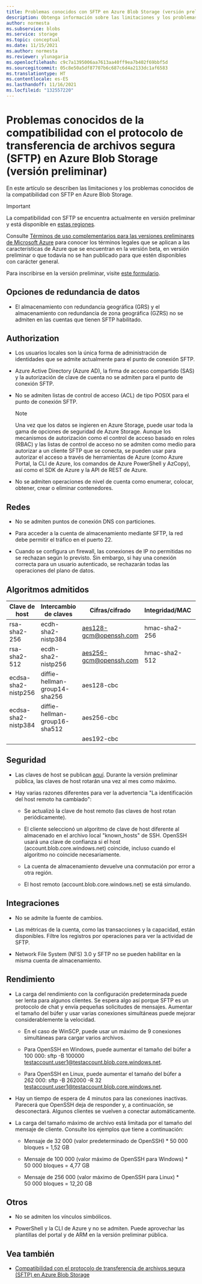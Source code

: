 ```yaml
---
title: Problemas conocidos con SFTP en Azure Blob Storage (versión preliminar) | Microsoft Docs
description: Obtenga información sobre las limitaciones y los problemas conocidos de la compatibilidad con el Protocolo de transferencia de archivos segura (SFTP) en Azure Blob Storage.
author: normesta
ms.subservice: blobs
ms.service: storage
ms.topic: conceptual
ms.date: 11/15/2021
ms.author: normesta
ms.reviewer: ylunagaria
ms.openlocfilehash: c9c7a1395006aa7613aa40ff9ea7b402f69bbf5d
ms.sourcegitcommit: 05c8e50a5df87707b6c687c6d4a2133dc1af6583
ms.translationtype: HT
ms.contentlocale: es-ES
ms.lasthandoff: 11/16/2021
ms.locfileid: "132557220"
---
```

# <a name="known-issues-with-secure-file-transfer-protocol-sftp-support-in-azure-blob-storage-preview"></a>Problemas conocidos de la compatibilidad con el protocolo de transferencia de archivos segura (SFTP) en Azure Blob Storage (versión preliminar)

En este artículo se describen las limitaciones y los problemas conocidos de la compatibilidad con SFTP en Azure Blob Storage.

> [!IMPORTANT]
> La compatibilidad con SFTP se encuentra actualmente en versión preliminar y está disponible en [estas regiones](secure-file-transfer-protocol-support.md#regional-availability).
> 
> Consulte [Términos de uso complementarios para las versiones preliminares de Microsoft Azure](https://azure.microsoft.com/support/legal/preview-supplemental-terms/) para conocer los términos legales que se aplican a las características de Azure que se encuentran en la versión beta, en versión preliminar o que todavía no se han publicado para que estén disponibles con carácter general.
>
> Para inscribirse en la versión preliminar, visite [este formulario](https://forms.office.com/r/gZguN0j65Y).

## <a name="data-redundancy-options"></a>Opciones de redundancia de datos

- El almacenamiento con redundancia geográfica (GRS) y el almacenamiento con redundancia de zona geográfica (GZRS) no se admiten en las cuentas que tienen SFTP habilitado.

## <a name="authorization"></a>Authorization

- Los usuarios locales son la única forma de administración de identidades que se admite actualmente para el punto de conexión SFTP.

- Azure Active Directory (Azure AD), la firma de acceso compartido (SAS) y la autorización de clave de cuenta no se admiten para el punto de conexión SFTP.

- No se admiten listas de control de acceso (ACL) de tipo POSIX para el punto de conexión SFTP.

  > [!NOTE]
  > Una vez que los datos se ingieren en Azure Storage, puede usar toda la gama de opciones de seguridad de Azure Storage. Aunque los mecanismos de autorización como el control de acceso basado en roles (RBAC) y las listas de control de acceso no se admiten como medio para autorizar a un cliente SFTP que se conecta, se pueden usar para autorizar el acceso a través de herramientas de Azure (como Azure Portal, la CLI de Azure, los comandos de Azure PowerShell y AzCopy), así como el SDK de Azure y la API de REST de Azure. 

- No se admiten operaciones de nivel de cuenta como enumerar, colocar, obtener, crear o eliminar contenedores.
 
## <a name="networking"></a>Redes

- No se admiten puntos de conexión DNS con particiones.

- Para acceder a la cuenta de almacenamiento mediante SFTP, la red debe permitir el tráfico en el puerto 22.

- Cuando se configura un firewall, las conexiones de IP no permitidas no se rechazan según lo previsto. Sin embargo, si hay una conexión correcta para un usuario autenticado, se rechazarán todas las operaciones del plano de datos.

## <a name="supported-algorithms"></a>Algoritmos admitidos

| Clave de host | Intercambio de claves | Cifras/cifrado | Integridad/MAC | Clave pública |
|----------|--------------|--------------------|---------------|------------|
| rsa-sha2-256 | ecdh-sha2-nistp384 | aes128-gcm@openssh.com | hmac-sha2-256 | ssh-rsa |
| rsa-sha2-512 | ecdh-sha2-nistp256 | aes256-gcm@openssh.com | hmac-sha2-512 | ecdsa-sha2-nistp256 |
| ecdsa-sha2-nistp256 | diffie-hellman-group14-sha256 | aes128-cbc| | ecdsa-sha2-nistp384 |
| ecdsa-sha2-nistp384| diffie-hellman-group16-sha512 | aes256-cbc |  | 
||| aes192-cbc ||

## <a name="security"></a>Seguridad

- Las claves de host se publican [aquí](secure-file-transfer-protocol-host-keys.md). Durante la versión preliminar pública, las claves de host rotarán una vez al mes como máximo.

- Hay varias razones diferentes para ver la advertencia "La identificación del host remoto ha cambiado":

  - Se actualizó la clave de host remoto (las claves de host rotan periódicamente).
  
  - El cliente seleccionó un algoritmo de clave de host diferente al almacenado en el archivo local "known_hosts" de SSH. OpenSSH usará una clave de confianza si el host (account.blob.core.windows.net) coincide, incluso cuando el algoritmo no coincide necesariamente.
  
  - La cuenta de almacenamiento devuelve una conmutación por error a otra región.
  
  - El host remoto (account.blob.core.windows.net) se está simulando.

## <a name="integrations"></a>Integraciones

- No se admite la fuente de cambios.

- Las métricas de la cuenta, como las transacciones y la capacidad, están disponibles. Filtre los registros por operaciones para ver la actividad de SFTP.

- Network File System (NFS) 3.0 y SFTP no se pueden habilitar en la misma cuenta de almacenamiento.

## <a name="performance"></a>Rendimiento

- La carga del rendimiento con la configuración predeterminada puede ser lenta para algunos clientes. Se espera algo así porque SFTP es un protocolo de chat y envía pequeñas solicitudes de mensajes. Aumentar el tamaño del búfer y usar varias conexiones simultáneas puede mejorar considerablemente la velocidad. 

  - En el caso de WinSCP, puede usar un máximo de 9 conexiones simultáneas para cargar varios archivos. 

  - Para OpenSSH en Windows, puede aumentar el tamaño del búfer a 100 000: sftp -B 100000 testaccount.user1@testaccount.blob.core.windows.net. 

  - Para OpenSSH en Linux, puede aumentar el tamaño del búfer a 262 000: sftp -B 262000 -R 32 testaccount.user1@testaccount.blob.core.windows.net. 

- Hay un tiempo de espera de 4 minutos para las conexiones inactivas. Parecerá que OpenSSH deja de responder y, a continuación, se desconectará. Algunos clientes se vuelven a conectar automáticamente. 

- La carga del tamaño máximo de archivo está limitada por el tamaño del mensaje de cliente. Consulte los ejemplos que tiene a continuación: 

  - Mensaje de 32 000 (valor predeterminado de OpenSSH) * 50 000 bloques = 1,52 GB 

  - Mensaje de 100 000 (valor máximo de OpenSSH para Windows) * 50 000 bloques = 4,77 GB 

  - Mensaje de 256 000 (valor máximo de OpenSSH para Linux) * 50 000 bloques = 12,20 GB 

## <a name="other"></a>Otros

- No se admiten los vínculos simbólicos.

- PowerShell y la CLI de Azure y no se admiten. Puede aprovechar las plantillas del portal y de ARM en la versión preliminar pública.

## <a name="see-also"></a>Vea también

- [Compatibilidad con el protocolo de transferencia de archivos segura (SFTP) en Azure Blob Storage](secure-file-transfer-protocol-support.md)